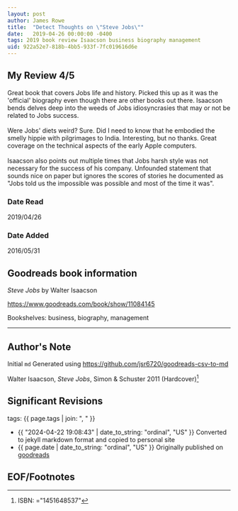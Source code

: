 ```yaml
---
layout: post
author: James Rowe
title:  "Detect Thoughts on \"Steve Jobs\""
date:   2019-04-26 00:00:00 -0400
tags: 2019 book review Isaacson business biography management
uid: 922a52e7-818b-4bb5-933f-7fc019616d6e
---
```




## My Review 4/5

Great book that covers Jobs life and history. Picked this up as it was the 'official' biography even though there are other books out there. Isaacson bends delves deep into the weeds of Jobs idiosyncrasies that may or not be related to Jobs success. <br/><br/>Were Jobs' diets weird? Sure. Did I need to know that he embodied the smelly hippie with pilgrimages to India. Interesting, but no thanks. Great coverage on the technical aspects of the early Apple computers. <br/><br/>Isaacson also points out multiple times that Jobs harsh style was not necessary for the success of his company. Unfounded statement that sounds nice on paper but ignores the scores of stories he documented as "Jobs told us the impossible was possible and most of the time it was".

### Date Read
2019/04/26

### Date Added
2016/05/31

## Goodreads book information

*Steve Jobs* by Walter Isaacson

https://www.goodreads.com/book/show/11084145

Bookshelves: business, biography, management

---

## Author's Note

Initial `md` Generated using https://github.com/jsr6720/goodreads-csv-to-md

Walter Isaacson, *Steve Jobs*,  Simon & Schuster 2011 (Hardcover)[^1]

## Significant Revisions

tags: {{ page.tags | join: ", " }} <!-- todo move this somewhere -->

- {{ "2024-04-22 19:08:43" | date_to_string: "ordinal", "US" }} Converted to jekyll markdown format and copied to personal site
- {{ page.date | date_to_string: "ordinal", "US" }} Originally published on [goodreads](https://www.goodreads.com)

## EOF/Footnotes

[^1]: ISBN: ="1451648537"